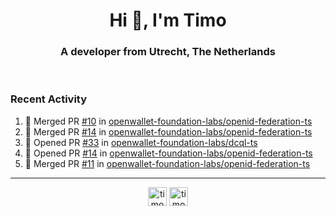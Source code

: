 <h1 align="center">Hi 👋, I'm Timo</h1>
<h3 align="center">A developer from Utrecht, The Netherlands</h3>
<br/>
<!-- https://github.com/rahuldkjain/github-profile-readme-generator --!>

<!--  <p align="left"><img src="https://github-readme-stats.vercel.app/api?username=timoglastra&show_icons=true&count_private=true&" alt="timoglastra" /></p> --!>

<!--
Github language stats
<p align="left"><img src="https://github-readme-stats.vercel.app/api/top-langs/?username=timoglastra&layout=compact" alt="timoglastra" /><p>
-->

<!-- Codestats language stats -->
<!-- <p align="left"><img src="https://codestats-readme.vercel.app/api/top-langs/?username=timoglastra&layout=compact&language_count=12" alt="timoglastra" /><p>    --!>
  
<h3>Recent Activity</h3>

<!--START_SECTION:activity-->
1. 🎉 Merged PR [#10](https://github.com/openwallet-foundation-labs/openid-federation-ts/pull/10) in [openwallet-foundation-labs/openid-federation-ts](https://github.com/openwallet-foundation-labs/openid-federation-ts)
2. 🎉 Merged PR [#14](https://github.com/openwallet-foundation-labs/openid-federation-ts/pull/14) in [openwallet-foundation-labs/openid-federation-ts](https://github.com/openwallet-foundation-labs/openid-federation-ts)
3. 💪 Opened PR [#33](https://github.com/openwallet-foundation-labs/dcql-ts/pull/33) in [openwallet-foundation-labs/dcql-ts](https://github.com/openwallet-foundation-labs/dcql-ts)
4. 💪 Opened PR [#14](https://github.com/openwallet-foundation-labs/openid-federation-ts/pull/14) in [openwallet-foundation-labs/openid-federation-ts](https://github.com/openwallet-foundation-labs/openid-federation-ts)
5. 🎉 Merged PR [#11](https://github.com/openwallet-foundation-labs/openid-federation-ts/pull/11) in [openwallet-foundation-labs/openid-federation-ts](https://github.com/openwallet-foundation-labs/openid-federation-ts)
<!--END_SECTION:activity-->

---

<p align="center">
<a href="https://twitter.com/timoglastra" target="blank"><img align="center" src="https://cdn.jsdelivr.net/npm/simple-icons@3.0.1/icons/twitter.svg" alt="timoglastra" height="30" width="30" /></a>
<a href="https://linkedin.com/in/timoglastra" target="blank"><img align="center" src="https://cdn.jsdelivr.net/npm/simple-icons@3.0.1/icons/linkedin.svg" alt="timoglastra" height="30" width="30" /></a>
</p>



